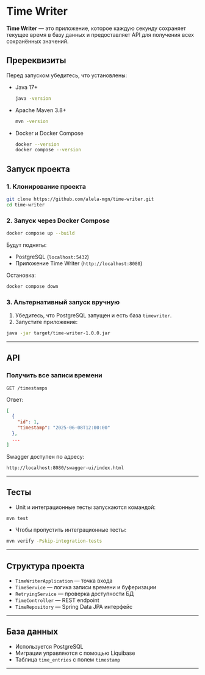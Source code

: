 # Time Writer

**Time Writer** — это приложение, которое каждую секунду сохраняет текущее время в базу данных и предоставляет API для получения всех сохранённых значений.

## Пререквизиты

Перед запуском убедитесь, что установлены:

- Java 17+
  ```bash
  java -version
  ```
- Apache Maven 3.8+
  ```bash
  mvn -version
  ```
- Docker и Docker Compose
  ```bash
  docker --version
  docker compose --version
  ```

## Запуск проекта

### 1. Клонирование проекта

```bash
git clone https://github.com/alela-mgn/time-writer.git
cd time-writer
```

### 2. Запуск через Docker Compose

```bash
docker compose up --build
```

Будут подняты:
- PostgreSQL (`localhost:5432`)
- Приложение Time Writer (`http://localhost:8080`)

Остановка:

```bash
docker compose down
```

### 3. Альтернативный запуск вручную

1. Убедитесь, что PostgreSQL запущен и есть база `timewriter`.
2. Запустите приложение:
```bash
java -jar target/time-writer-1.0.0.jar
```

---

## API

### Получить все записи времени

```
GET /timestamps
```

Ответ:
```json
[
  {
    "id": 1,
    "timestamp": "2025-06-08T12:00:00"
  },
  ...
]
```

Swagger доступен по адресу:
```
http://localhost:8080/swagger-ui/index.html
```

---

## Тесты

- Unit и интеграционные тесты запускаются командой:

```bash
mvn test
```

- Чтобы пропустить интеграционные тесты:
```bash
mvn verify -Pskip-integration-tests
```

---

## Структура проекта

- `TimeWriterApplication` — точка входа
- `TimeService` — логика записи времени и буферизации
- `RetryingService` — проверка доступности БД
- `TimeController` — REST endpoint
- `TimeRepository` — Spring Data JPA интерфейс

---

## База данных

- Используется PostgreSQL
- Миграции управляются с помощью Liquibase
- Таблица `time_entries` с полем `timestamp`

---
